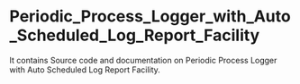 # Periodic_Process_Logger_with_Auto_Scheduled_Log_Report_Facility
It contains Source code and documentation on Periodic Process Logger with Auto Scheduled Log Report Facility.

